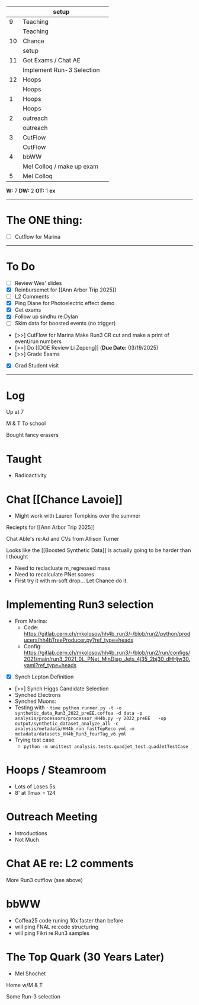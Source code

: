 
|     | setup                     |     |
| --- | ------------------------- | --- |
| 9   | Teaching                  |     |
|     | Teaching                  |     |
| 10  | Chance                    |     |
|     | setup                     |     |
| 11  | Got Exams / Chat AE       |     |
|     | Implement Run-3 Selection |     |
| 12  | Hoops                     |     |
|     | Hoops                     |     |
| 1   | Hoops                     |     |
|     | Hoops                     |     |
| 2   | outreach                  |     |
|     | outreach                  |     |
| 3   | CutFlow                   |     |
|     | CutFlow                   |     |
| 4   | bbWW                      |     |
|     | Mel Colloq / make up exam |     |
| 5   | Mel Colloq                |     |

**W:**  7
**DW:** 2
**OT:** 1
**ex** 

---
# The ONE thing: 
- [ ] Cutflow for Marina 

---
# To Do

- [ ] Review Wes' slides
- [x] Reinbursemet for [[Ann Arbor Trip 2025]]
- [ ] L2 Comments
- [x] Ping Diane for Photoelectric effect demo
- [x] Get exams
- [x] Follow up sindhu re:Dylan 
- [ ] Skim data for boosted events (no trigger)
- [>>] CutFlow for Marina Make Run3 CR cut and make a print of event/run numbers
- [>>]  Do  [[DOE Review Li Zepeng]] (**Due Date:** 03/19/2025)
- [>>] Grade Exams
- [x] Grad Student visit
---

# Log


Up at 7 

M & T To school

Bought fancy erasers 

# Taught 
- Radioactivity 

# Chat [[Chance Lavoie]]
- Might work with Lauren Tompkins over the summer


Reciepts for [[Ann Arbor Trip 2025]]

Chat Able's  re:Ad and CVs from Allison Turner

Looks like the [[Boosted Synthetic Data]] is actually going to be harder than I thought
- Need to reclacluate m_regressed mass
- Need to recalculate PNet scores
- First try it with m-soft drop... Let Chance do it.

# Implementing Run3 selection
- From Marina: 
	- Code: https://gitlab.cern.ch/mkolosov/hh4b_run3/-/blob/run2/python/producers/hh4bTreeProducer.py?ref_type=heads
	- Config: https://gitlab.cern.ch/mkolosov/hh4b_run3/-/blob/run2/run/configs/2021/main/run3_2021_0L_PNet_MinDiag_Jets_4j35_2bj30_dHHjw30.yaml?ref_type=heads
- [x] Synch Lepton Definition
- [>>] Synch Higgs Candidate Selection
- Synched Electrons
- Synched Muons:
- Testing with 
	   - `time python runner.py -t -o synthetic_data_Run3_2022_preEE.coffea -d data -p analysis/processors/processor_HH4b.py -y 2022_preEE   -op output/synthetic_dataset_analyze_all -c analysis/metadata/HH4b_run_fastTopReco.yml -m metadata/datasets_HH4b_Run3_fourTag_v6.yml`
- Trying test case
	- `python -m unittest analysis.tests.quadjet_test.quadJetTestCase`

# Hoops / Steamroom
- Lots of Loses 5s 
- 8' at Tmax = 124

# Outreach Meeting
- Introductions
- Not Much

# Chat AE re: L2 comments

More Run3 cutflow (see above)


# bbWW
- Coffea25 code runing 10x faster than before
- will ping FNAL re:code structuring
- will ping Fikri re:Run3 samples


# The Top Quark (30 Years Later)
- Mel Shochet


Home w/M & T 

Some Run-3 selection
